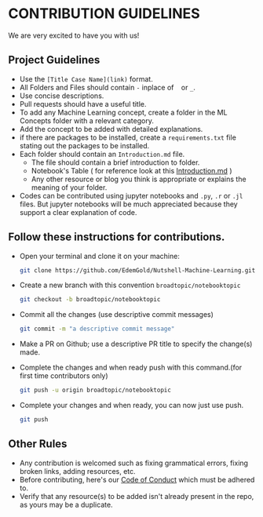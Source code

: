 # CONTRIBUTION GUIDELINES

We are very excited to have you with us!

## Project Guidelines

- Use the `[Title Case Name](link)` format.
- All Folders and Files should contain `-` inplace of ` ` or `_`.
- Use concise descriptions.
- Pull requests should have a useful title.
- To add any Machine Learning concept, create a folder in the ML Concepts folder with a relevant category.
- Add the concept to be added with detailed explanations.
- if there are packages to be installed, create a `requirements.txt` file stating out the packages to be installed.
- Each folder should contain an `Introduction.md` file.
  - The file should contain a brief introduction to folder.
  - Notebook's Table ( for reference look at this [Introduction.md](./Machine-Learning-Concepts/Introduction.md) )
  - Any other resource or blog you think is appropriate or explains the meaning of your folder.
- Codes can be contributed using jupyter notebooks and `.py`, `.r` or `.jl` files. But jupyter notebooks will be much appreciated because they support a clear explanation of code.

## Follow these instructions for contributions.

- Open your terminal and clone it on your machine:

  ```bash
  git clone https://github.com/EdemGold/Nutshell-Machine-Learning.git
  ```

- Create a new branch with this convention `broadtopic/notebooktopic`

  ```bash
  git checkout -b broadtopic/notebooktopic
  ```

- Commit all the changes (use descriptive commit messages)

  ```bash
  git commit -m "a descriptive commit message"
  ```

- Make a PR on Github; use a descriptive PR title to specify the change(s) made.

- Complete the changes and when ready push with this command.(for first time contributors only)

  ```bash
  git push -u origin broadtopic/notebooktopic
  ```

- Complete your changes and when ready, you can now just use push.

  ```bash
  git push
  ```

## Other Rules

- Any contribution is welcomed such as fixing grammatical errors, fixing broken links, adding resources, etc.
- Before contributing, here's our [Code of Conduct](./Code-Of-Conduct.md) which must be adhered to.
- Verify that any resource(s) to be added isn't already present in the repo, as yours may be a duplicate.
